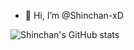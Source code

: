 - 👋 Hi, I’m @Shinchan-xD

![Shinchan's GitHub stats](https://github-readme-stats.vercel.app/api?username=Shinchan-xD&show_icons=true&theme=radical)






